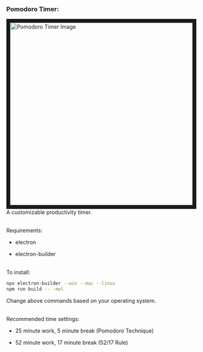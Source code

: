 <h3 align="left">Pomodoro Timer:</h3>
<p align="left">
  <img src="https://drive.google.com/uc?export=view&id=1pIMeJzLQ5UL9v56cHhkKb-NtagEVshFq" alt="Pomodoro Timer Image" width="480" height=auto border="10" /><BR CLEAR=ALL />
  A customizable productivity timer.
  </p
  <br /><br />
Requirements:

- electron

- electron-builder
<br /><br />

To install:
```bash
npx electron-builder --win --mac --linux
npm run build -- -mwl
```
Change above commands based on your operating system. <br /> <br />

Recommended time settings:

- 25 minute work, 5 minute break (Pomodoro Technique)

- 52 minute work, 17 minute break (52/17 Rule)

